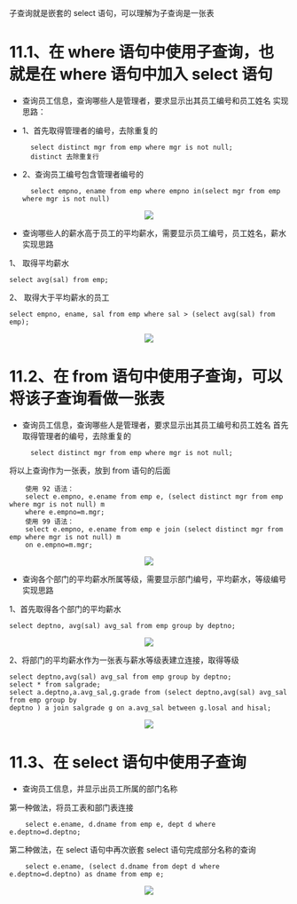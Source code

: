 子查询就是嵌套的 select 语句，可以理解为子查询是一张表

# 11.1、在 where 语句中使用子查询，也就是在 where 语句中加入 select 语句

* 查询员工信息，查询哪些人是管理者，要求显示出其员工编号和员工姓名
实现思路：
* 1、首先取得管理者的编号，去除重复的

        select distinct mgr from emp where mgr is not null;
        distinct 去除重复行

* 2、查询员工编号包含管理者编号的

        select empno, ename from emp where empno in(select mgr from emp where mgr is not null)

<div align="center"><img src="https://cdn.jsdelivr.net/gh/lcekold/blogimage@main/database/70.png"></div>

* 查询哪些人的薪水高于员工的平均薪水，需要显示员工编号，员工姓名，薪水
实现思路

1、 取得平均薪水

    select avg(sal) from emp;
    
2、 取得大于平均薪水的员工

    select empno, ename, sal from emp where sal > (select avg(sal) from emp);

<div align="center"><img src="https://cdn.jsdelivr.net/gh/lcekold/blogimage@main/database/71.png"></div>

# 11.2、在 from 语句中使用子查询，可以将该子查询看做一张表

* 查询员工信息，查询哪些人是管理者，要求显示出其员工编号和员工姓名
首先取得管理者的编号，去除重复的

        select distinct mgr from emp where mgr is not null;

将以上查询作为一张表，放到 from 语句的后面

        使用 92 语法：
        select e.empno, e.ename from emp e, (select distinct mgr from emp where mgr is not null) m 
        where e.empno=m.mgr;
        使用 99 语法：
        select e.empno, e.ename from emp e join (select distinct mgr from emp where mgr is not null) m 
        on e.empno=m.mgr;

<div align="center"><img src="https://cdn.jsdelivr.net/gh/lcekold/blogimage@main/database/72.png"></div>

* 查询各个部门的平均薪水所属等级，需要显示部门编号，平均薪水，等级编号
实现思路

1、首先取得各个部门的平均薪水

    select deptno, avg(sal) avg_sal from emp group by deptno;

<div align="center"><img src="https://cdn.jsdelivr.net/gh/lcekold/blogimage@main/database/73.png"></div>

2、将部门的平均薪水作为一张表与薪水等级表建立连接，取得等级

    select deptno,avg(sal) avg_sal from emp group by deptno;
    select * from salgrade;
    select a.deptno,a.avg_sal,g.grade from (select deptno,avg(sal) avg_sal from emp group by 
    deptno ) a join salgrade g on a.avg_sal between g.losal and hisal;

<div align="center"><img src="https://cdn.jsdelivr.net/gh/lcekold/blogimage@main/database/74.png"></div>



# 11.3、在 select 语句中使用子查询

* 查询员工信息，并显示出员工所属的部门名称

第一种做法，将员工表和部门表连接

        select e.ename, d.dname from emp e, dept d where e.deptno=d.deptno;

第二种做法，在 select 语句中再次嵌套 select 语句完成部分名称的查询

        select e.ename, (select d.dname from dept d where e.deptno=d.deptno) as dname from emp e;

<div align="center"><img src="https://cdn.jsdelivr.net/gh/lcekold/blogimage@main/database/75.png"></div>

